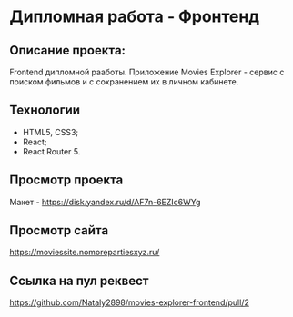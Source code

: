 # Дипломная работа - Фронтенд

## **Описание проекта:**

Frontend дипломной рааботы. Приложение Movies Explorer - сервис с поиском фильмов и с сохранением их в личном кабинете.
## Технологии

* HTML5, CSS3;
* React;
* React Router 5.

## Просмотр проекта

Макет - https://disk.yandex.ru/d/AF7n-6EZIc6WYg

## Просмотр сайта

https://moviessite.nomorepartiesxyz.ru/

## Ссылка на пул реквест

https://github.com/Nataly2898/movies-explorer-frontend/pull/2